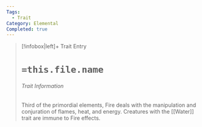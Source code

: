 ```yaml
---
Tags:
  - Trait
Category: Elemental
Completed: true
---
```

> [!infobox|left]+ Trait Entry
> # `=this.file.name`
> ###### Trait Information
> Third of the primordial elements, Fire deals with the manipulation and conjuration of flames, heat, and energy. Creatures with the [[Water]] trait are immune to Fire effects.
